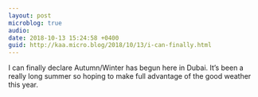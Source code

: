 ```yaml
---
layout: post
microblog: true
audio: 
date: 2018-10-13 15:24:58 +0400
guid: http://kaa.micro.blog/2018/10/13/i-can-finally.html
---
```

I can finally declare Autumn/Winter has begun here in Dubai. It’s been a really long summer so hoping to make full advantage of the good weather this year. 
